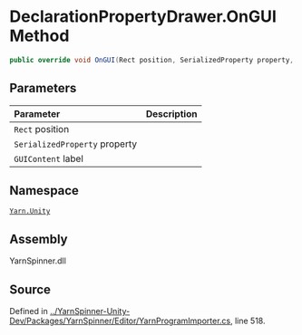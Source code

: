 <!-- This file was generated by a tool. Do not edit this file by hand. -->

# DeclarationPropertyDrawer.OnGUI Method


```csharp
public override void OnGUI(Rect position, SerializedProperty property, GUIContent label)
```

## Parameters
|Parameter|Description|
|:---|:---|
|`Rect` position||
|`SerializedProperty` property||
|`GUIContent` label||


## Namespace
[`Yarn.Unity`](/api/csharp/yarn.unity/README.md)

## Assembly
YarnSpinner.dll

## Source
Defined in [../YarnSpinner-Unity-Dev/Packages/YarnSpinner/Editor/YarnProgramImporter.cs](https://github.com/YarnSpinnerTool/YarnSpinner-Unity//blob/develop/Editor/YarnProgramImporter.cs#L518), line 518.
